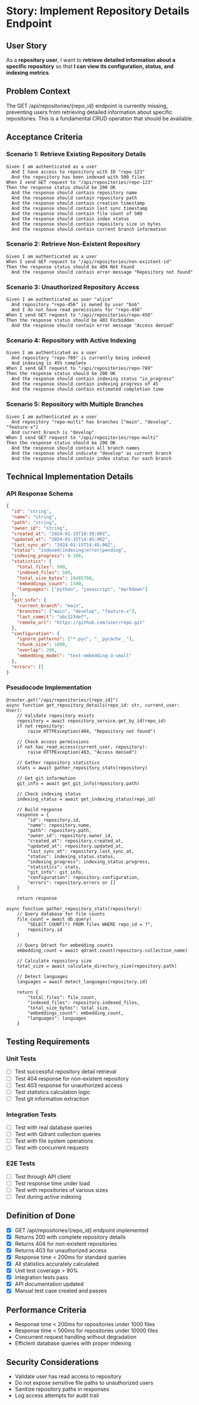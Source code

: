 # Story: Implement Repository Details Endpoint

## User Story
As a **repository user**, I want to **retrieve detailed information about a specific repository** so that **I can view its configuration, status, and indexing metrics**.

## Problem Context
The GET /api/repositories/{repo_id} endpoint is currently missing, preventing users from retrieving detailed information about specific repositories. This is a fundamental CRUD operation that should be available.

## Acceptance Criteria

### Scenario 1: Retrieve Existing Repository Details
```gherkin
Given I am authenticated as a user
  And I have access to repository with ID "repo-123"
  And the repository has been indexed with 500 files
When I send GET request to "/api/repositories/repo-123"
Then the response status should be 200 OK
  And the response should contain repository name
  And the response should contain repository path
  And the response should contain creation timestamp
  And the response should contain last sync timestamp
  And the response should contain file count of 500
  And the response should contain index status
  And the response should contain repository size in bytes
  And the response should contain current branch information
```

### Scenario 2: Retrieve Non-Existent Repository
```gherkin
Given I am authenticated as a user
When I send GET request to "/api/repositories/non-existent-id"
Then the response status should be 404 Not Found
  And the response should contain error message "Repository not found"
```

### Scenario 3: Unauthorized Repository Access
```gherkin
Given I am authenticated as user "alice"
  And repository "repo-456" is owned by user "bob"
  And I do not have read permissions for "repo-456"
When I send GET request to "/api/repositories/repo-456"
Then the response status should be 403 Forbidden
  And the response should contain error message "Access denied"
```

### Scenario 4: Repository with Active Indexing
```gherkin
Given I am authenticated as a user
  And repository "repo-789" is currently being indexed
  And indexing is 45% complete
When I send GET request to "/api/repositories/repo-789"
Then the response status should be 200 OK
  And the response should contain indexing status "in_progress"
  And the response should contain indexing progress of 45
  And the response should contain estimated completion time
```

### Scenario 5: Repository with Multiple Branches
```gherkin
Given I am authenticated as a user
  And repository "repo-multi" has branches ["main", "develop", "feature-x"]
  And current branch is "develop"
When I send GET request to "/api/repositories/repo-multi"
Then the response status should be 200 OK
  And the response should contain all branch names
  And the response should indicate "develop" as current branch
  And the response should contain index status for each branch
```

## Technical Implementation Details

### API Response Schema
```json
{
  "id": "string",
  "name": "string",
  "path": "string",
  "owner_id": "string",
  "created_at": "2024-01-15T10:30:00Z",
  "updated_at": "2024-01-15T14:45:00Z",
  "last_sync_at": "2024-01-15T14:45:00Z",
  "status": "indexed|indexing|error|pending",
  "indexing_progress": 0-100,
  "statistics": {
    "total_files": 500,
    "indexed_files": 500,
    "total_size_bytes": 10485760,
    "embeddings_count": 1500,
    "languages": ["python", "javascript", "markdown"]
  },
  "git_info": {
    "current_branch": "main",
    "branches": ["main", "develop", "feature-x"],
    "last_commit": "abc123def",
    "remote_url": "https://github.com/user/repo.git"
  },
  "configuration": {
    "ignore_patterns": ["*.pyc", "__pycache__"],
    "chunk_size": 1000,
    "overlap": 200,
    "embedding_model": "text-embedding-3-small"
  },
  "errors": []
}
```

### Pseudocode Implementation
```
@router.get("/api/repositories/{repo_id}")
async function get_repository_details(repo_id: str, current_user: User):
    // Validate repository exists
    repository = await repository_service.get_by_id(repo_id)
    if not repository:
        raise HTTPException(404, "Repository not found")
    
    // Check access permissions
    if not has_read_access(current_user, repository):
        raise HTTPException(403, "Access denied")
    
    // Gather repository statistics
    stats = await gather_repository_stats(repository)
    
    // Get git information
    git_info = await get_git_info(repository.path)
    
    // Check indexing status
    indexing_status = await get_indexing_status(repo_id)
    
    // Build response
    response = {
        "id": repository.id,
        "name": repository.name,
        "path": repository.path,
        "owner_id": repository.owner_id,
        "created_at": repository.created_at,
        "updated_at": repository.updated_at,
        "last_sync_at": repository.last_sync_at,
        "status": indexing_status.status,
        "indexing_progress": indexing_status.progress,
        "statistics": stats,
        "git_info": git_info,
        "configuration": repository.configuration,
        "errors": repository.errors or []
    }
    
    return response

async function gather_repository_stats(repository):
    // Query database for file counts
    file_count = await db.query(
        "SELECT COUNT(*) FROM files WHERE repo_id = ?",
        repository.id
    )
    
    // Query Qdrant for embedding counts
    embedding_count = await qdrant.count(repository.collection_name)
    
    // Calculate repository size
    total_size = await calculate_directory_size(repository.path)
    
    // Detect languages
    languages = await detect_languages(repository.id)
    
    return {
        "total_files": file_count,
        "indexed_files": repository.indexed_files,
        "total_size_bytes": total_size,
        "embeddings_count": embedding_count,
        "languages": languages
    }
```

## Testing Requirements

### Unit Tests
- [ ] Test successful repository detail retrieval
- [ ] Test 404 response for non-existent repository
- [ ] Test 403 response for unauthorized access
- [ ] Test statistics calculation logic
- [ ] Test git information extraction

### Integration Tests
- [ ] Test with real database queries
- [ ] Test with Qdrant collection queries
- [ ] Test with file system operations
- [ ] Test with concurrent requests

### E2E Tests
- [ ] Test through API client
- [ ] Test response time under load
- [ ] Test with repositories of various sizes
- [ ] Test during active indexing

## Definition of Done
- [x] GET /api/repositories/{repo_id} endpoint implemented
- [x] Returns 200 with complete repository details
- [x] Returns 404 for non-existent repositories
- [x] Returns 403 for unauthorized access
- [x] Response time < 200ms for standard queries
- [x] All statistics accurately calculated
- [x] Unit test coverage > 90%
- [x] Integration tests pass
- [x] API documentation updated
- [x] Manual test case created and passes

## Performance Criteria
- Response time < 200ms for repositories under 1000 files
- Response time < 500ms for repositories under 10000 files
- Concurrent request handling without degradation
- Efficient database queries with proper indexing

## Security Considerations
- Validate user has read access to repository
- Do not expose sensitive file paths to unauthorized users
- Sanitize repository paths in responses
- Log access attempts for audit trail